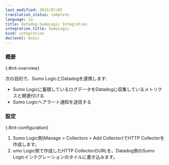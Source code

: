 ```yaml
---
last_modified: 2015/07/07
translation_status: complete
language: ja
title: Datadog-SumoLogic Integration
integration_title: SumoLogic
kind: integration
doclevel: basic
---
```


<!-- 1. Enable the Datadog integration on the Sumo Logic side
2. To send Datadog events and alerts to Sumo Logic, create a new HTTP Collector in Sumo Logic (Manage > Collectors > Add Collector) and copy paste the collector's url. -->

### 概要
{:#int-overview}

次の目的で、Sumo LogicとDatadogを連携します:

* Sumo Logicに蓄積しているログデータをDatadogに収集しているメトリクスと関連付ける
* Sumo Logicへアラート通知を送信する

### 設定
{:#int-configuration}

1. Sumo Logic側(Manage > Collectors > Add Collector)でHTTP Collectorを作成します。
2. umo Logic側で作成したHTTP CollectorのURLを、Datadog側のSumo Logicインテグレーションのタイルに書き込みます。
